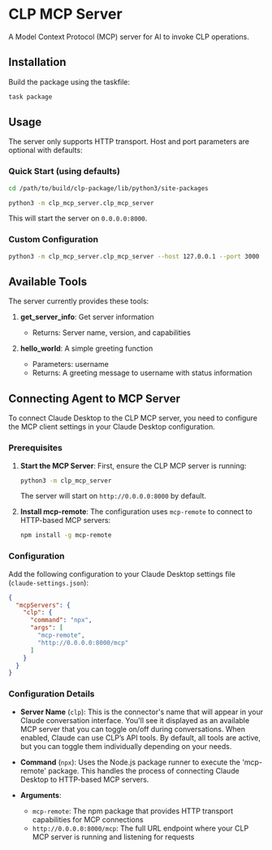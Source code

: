 # CLP MCP Server

A Model Context Protocol (MCP) server for AI to invoke CLP operations.

## Installation

Build the package using the taskfile:

```bash
task package
```

## Usage

The server only supports HTTP transport. Host and port parameters are optional with defaults:

### Quick Start (using defaults)

```bash
cd /path/to/build/clp-package/lib/python3/site-packages
```

```bash
python3 -m clp_mcp_server.clp_mcp_server
```

This will start the server on `0.0.0.0:8000`.

### Custom Configuration

```bash
python3 -m clp_mcp_server.clp_mcp_server --host 127.0.0.1 --port 3000
```

## Available Tools

The server currently provides these tools:

1. **get_server_info**: Get server information
   * Returns: Server name, version, and capabilities

2. **hello_world**: A simple greeting function
   * Parameters: username
   * Returns: A greeting message to username with status information

## Connecting Agent to MCP Server

To connect Claude Desktop to the CLP MCP server, you need to configure the MCP client settings in
your Claude Desktop configuration.

### Prerequisites

1. **Start the MCP Server**: First, ensure the CLP MCP server is running:

   ```bash
   python3 -m clp_mcp_server
   ```

   The server will start on `http://0.0.0.0:8000` by default.

2. **Install mcp-remote**: The configuration uses `mcp-remote` to connect to HTTP-based MCP servers:

   ```bash
   npm install -g mcp-remote
   ```

### Configuration

Add the following configuration to your Claude Desktop settings file (`claude-settings.json`):

```json
{
  "mcpServers": {
    "clp": {
      "command": "npx",
      "args": [
        "mcp-remote",
        "http://0.0.0.0:8000/mcp"
      ]
    }
  }
}
```

### Configuration Details

* **Server Name** (`clp`): This is the connector's name that will appear in your Claude 
conversation interface. You'll see it displayed as an available MCP server that you can toggle 
on/off during conversations. When enabled, Claude can use CLP’s API tools. By default, all tools 
are active, but you can toggle them individually depending on your needs.

* **Command** (`npx`): Uses the Node.js package runner to execute the 'mcp-remote' package. This 
handles the process of connecting Claude Desktop to HTTP-based MCP servers.

* **Arguments**:
  * `mcp-remote`: The npm package that provides HTTP transport capabilities for MCP connections
  * `http://0.0.0.0:8000/mcp`: The full URL endpoint where your CLP MCP server is running and
  listening for requests
